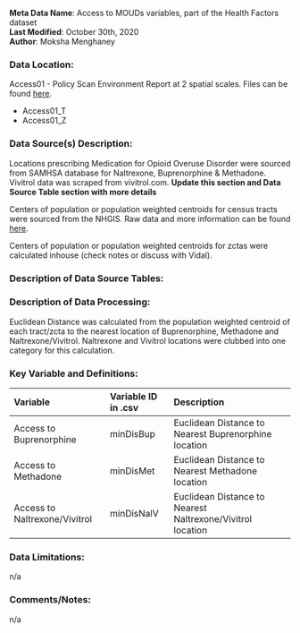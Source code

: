 **Meta Data Name**: Access to MOUDs variables, part of the Health Factors dataset  
**Last Modified**: October 30th, 2020  
**Author**: Moksha Menghaney  

### Data Location: 
Access01 - Policy Scan Environment Report at 2 spatial scales. Files can be found [here](https://github.com/GeoDaCenter/opioid-policy-scan/tree/master/Policy_Scan/data_final).
* Access01_T  
* Access01_Z  

### Data Source(s) Description:  
Locations prescribing Medication for Opioid Overuse Disorder were sourced from SAMHSA database for Naltrexone, Buprenorphine & Methadone. Vivitrol data was scraped from vivitrol.com. **Update this section and Data Source Table section with more details**

Centers of population or population weighted centroids for census tracts were sourced from the NHGIS. Raw data and more information can be found [here](https://www.nhgis.org).

Centers of population or population weighted centroids for zctas were calculated inhouse (check notes or discuss with Vidal).

### Description of Data Source Tables:


### Description of Data Processing: 
Euclidean Distance was calculated from the population weighted centroid of each tract/zcta to the nearest location of Buprenorphine, Methadone and Naltrexone/Vivitrol. Naltrexone and Vivitrol locations were clubbed into one category for this calculation.

### Key Variable and Definitions:
| Variable | Variable ID in .csv | Description |
|:---------|:--------------------|:------------|
| Access to Buprenorphine | minDisBup | Euclidean Distance to Nearest Buprenorphine location |
| Access to Methadone | minDisMet | Euclidean Distance to Nearest Methadone location |
| Access to Naltrexone/Vivitrol | minDisNalV | Euclidean Distance to Nearest Naltrexone/Vivitrol location |

### Data Limitations:
n/a

### Comments/Notes:
n/a

